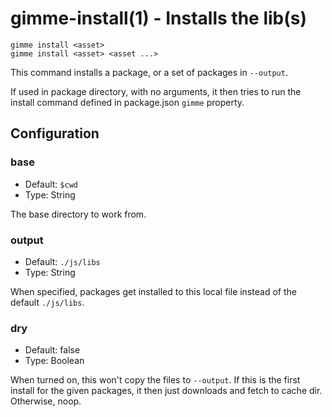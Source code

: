 gimme-install(1) - Installs the lib(s)
======================================

    gimme install <asset>
    gimme install <asset> <asset ...>

This command installs a package, or a set of packages in `--output`.

If used in package directory, with no arguments, it then tries to run
the install command defined in package.json `gimme` property.


## Configuration

### base

* Default: `$cwd`
* Type: String

The base directory to work from.

### output

* Default: `./js/libs`
* Type: String

When specified, packages get installed to this local file instead of the default `./js/libs`.

### dry

* Default: false
* Type: Boolean

When turned on, this won't copy the files to `--output`. If this is the
first install for the given packages, it then just downloads and fetch to
cache dir. Otherwise, noop.

